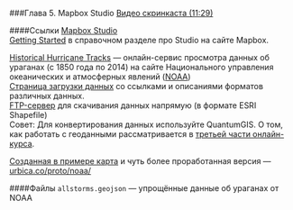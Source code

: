 ###Глава 5. Mapbox Studio
[Видео скринкаста (11:29)](https://vimeo.com/minikarma/geotalk-chapter7)

####Ссылки
[Mapbox Studio](http://mapbox.com/studio/)  
[Getting Started](https://www.mapbox.com/help/getting-started-mapbox-studio-1/) в справочном разделе про Studio на сайте Mapbox.

[Historical Hurricane Tracks](https://www.coast.noaa.gov/hurricanes/) — онлайн-сервис просмотра данных об ураганах (с 1850 года по 2014) на сайте Национального управления океанических и атмосферных явлений ([NOAA](http://noaa.gov))  
[Страница загрузки данных](https://www.ncdc.noaa.gov/ibtracs/index.php?name=wmo-data) со ссылками и описаниями форматов различных данных.  
[FTP-сервер](ftp://eclipse.ncdc.noaa.gov/pub/ibtracs/v03r07/all/shp/) для скачивания данных напрямую (в формате ESRI Shapefile)  
Совет: Для конвертирования данных используйте QuantumGIS. О том, как работать с геоданными рассматривается в [третьей части онлайн-курса](https://github.com/minikarma/geotalk/tree/master/chapter3).  

[Созданная в примере карта](https://api.mapbox.com/styles/v1/minikarma/cihd6giv100epjnkx6th6de6u.html?title=true&access_token=pk.eyJ1IjoibWluaWthcm1hIiwiYSI6IkRjTUFYdGsifQ.30RhErOKbQvLJ1kOnAl73A#2.71/23.07/-85.06) и чуть более проработанная версия — [urbica.co/proto/noaa/](http://urbica.co/proto/noaa/)  

####Файлы
`allstorms.geojson` — упрощённые данные об ураганах от NOAA

